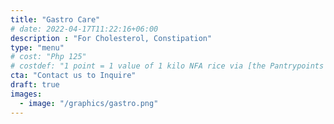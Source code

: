 ```yaml
---
title: "Gastro Care"
# date: 2022-04-17T11:22:16+06:00
description : "For Cholesterol, Constipation"
type: "menu"
# cost: "Php 125"
# costdef: "1 point = 1 value of 1 kilo NFA rice via [the Pantrypoints system](https://pantrypoints.com)"
cta: "Contact us to Inquire"
draft: true
images:
  - image: "/graphics/gastro.png"
---
```

